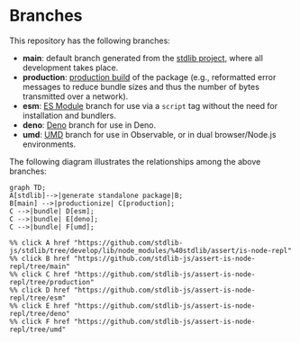 <!--

@license Apache-2.0

Copyright (c) 2022 The Stdlib Authors.

Licensed under the Apache License, Version 2.0 (the "License");
you may not use this file except in compliance with the License.
You may obtain a copy of the License at

    http://www.apache.org/licenses/LICENSE-2.0

Unless required by applicable law or agreed to in writing, software
distributed under the License is distributed on an "AS IS" BASIS,
WITHOUT WARRANTIES OR CONDITIONS OF ANY KIND, either express or implied.
See the License for the specific language governing permissions and
limitations under the License.

-->

# Branches

This repository has the following branches:

-   **main**: default branch generated from the [stdlib project][stdlib-url], where all development takes place.
-   **production**: [production build][production-url] of the package (e.g., reformatted error messages to reduce bundle sizes and thus the number of bytes transmitted over a network).
-   **esm**: [ES Module][esm-url] branch for use via a `script` tag without the need for installation and bundlers.
-   **deno**: [Deno][deno-url] branch for use in Deno.
-   **umd**: [UMD][umd-url] branch for use in Observable, or in dual browser/Node.js environments.

The following diagram illustrates the relationships among the above branches:

```mermaid
graph TD;
A[stdlib]-->|generate standalone package|B;
B[main] -->|productionize| C[production];
C -->|bundle| D[esm];
C -->|bundle| E[deno];
C -->|bundle| F[umd];

%% click A href "https://github.com/stdlib-js/stdlib/tree/develop/lib/node_modules/%40stdlib/assert/is-node-repl"
%% click B href "https://github.com/stdlib-js/assert-is-node-repl/tree/main"
%% click C href "https://github.com/stdlib-js/assert-is-node-repl/tree/production"
%% click D href "https://github.com/stdlib-js/assert-is-node-repl/tree/esm"
%% click E href "https://github.com/stdlib-js/assert-is-node-repl/tree/deno"
%% click F href "https://github.com/stdlib-js/assert-is-node-repl/tree/umd"
```

[stdlib-url]: https://github.com/stdlib-js/stdlib/tree/develop/lib/node_modules/%40stdlib/assert/is-node-repl
[production-url]: https://github.com/stdlib-js/assert-is-node-repl/tree/production
[deno-url]: https://github.com/stdlib-js/assert-is-node-repl/tree/deno
[umd-url]: https://github.com/stdlib-js/assert-is-node-repl/tree/umd
[esm-url]: https://github.com/stdlib-js/assert-is-node-repl/tree/esm